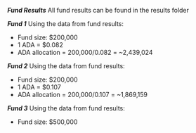 ***Fund Results***
All fund results can be found in the results folder

***Fund 1***
Using the data from fund results:
- Fund size: $200,000
- 1 ADA = $0.082
- ADA allocation = 200,000/0.082 = ~2,439,024

***Fund 2***
Using the data from fund results:
- Fund size: $200,000
- 1 ADA = $0.107
- ADA allocation = 200,000/0.107 = ~1,869,159

***Fund 3***
Using the data from fund results:
- Fund size: $500,000